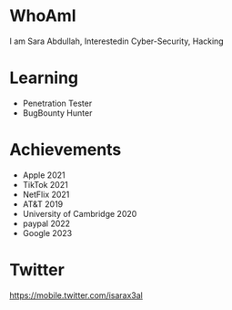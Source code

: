 # WhoAml

I am Sara Abdullah, Interestedin Cyber-Security, Hacking

# Learning
- Penetration Tester 
- BugBounty Hunter

# Achievements

- Apple 2021
- TikTok 2021
- NetFlix 2021
- AT&T 2019
- University of Cambridge 2020
- paypal 2022
- Google 2023

# Twitter

https://mobile.twitter.com/isarax3al


